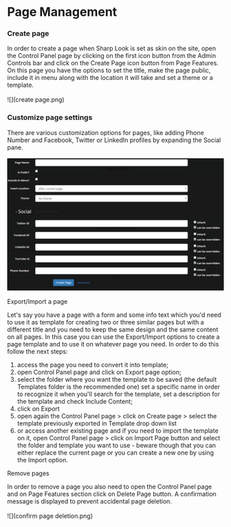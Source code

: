 # Page Management

### Create page

In order to create a page when Sharp Look is set as skin on the site, open the Control Panel page by clicking on the first icon button from the Admin Controls bar and click on the Create Page icon button from Page Features. On this page you have the options to set the title, make the page public, include it in menu along with the location it will take and set a theme or a template. 
<br />
<br />
![](create page.png)
<br />
### Customize page settings

There are various customization options for pages, like adding Phone Number and Facebook, Twitter or LinkedIn profiles by expanding the Social pane.
<br />
<br />
![](social.png)

Export/Import a page

Let's say you have a page with a form and some info text which you'd need to use it as template for creating two or three similar pages but with a different title and you need to keep the same design and the same content on all pages. In this case you can use the Export/Import options to create a page template and to use it on whatever page you need. In order to do this follow the next steps:

1. access the page you need to convert it into template;
2. open Control Panel page and click on Export page option;
3. select the folder where you want the template to be saved (the default Templates folder is the recommended one) set a specific name in order to recognize it when you'll search for the template, set a description for the template and check Include Content;
4. click on Export
5. open again the Control Panel page > click on Create page > select the template previously exported in Template drop down list
6. or access another existing page and if you need to import the template on it, open Control Panel page > click on Import Page button and select the folder and template you want to use - beware though that you can either replace the current page or you can create a new one by using the Import option.

Remove pages

In order to remove a page you also need to open the Control Panel page and on Page Features section click on Delete Page button. A confirmation message is displayed to prevent accidental page deletion.
<br />
<br />
![](confirm page deletion.png)